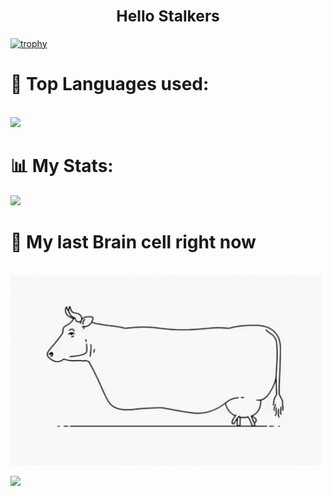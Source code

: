 ### <div align="center"><h2>Hello Stalkers</h2> </div>

[![trophy](https://github-profile-trophy.vercel.app/?username=unreasonable2003&rank=SECRET,A,C,AAA&margin-w=15)](https://github.com/ryo-ma/github-profile-trophy)
<br>

<h1>🔭 Top Languages used:</h1>
<br>
  <img class="img" src="https://github-readme-stats.vercel.app/api/top-langs/?username=unreasonable2003&theme=radical)" />
 <br>
 <h1>📊 My Stats:</h1>
 <img class="img" src="https://github-readme-stats.vercel.app/api?username=unreasonable2003&show_icons=true&theme=radical" />
 <br>
 <h1>🧠 My last Brain cell right now</h1>
 <br>
<div style="display: flex; flex-direction: row; gap = 20px;">
  <img class="img" src="https://github.com/unreasonable2003/unreasonable2003/blob/main/cow-udder.gif" />
</div>
<br>
 
<div style="display: flex; flex-direction: row; text-align: center;" align="center">
  <img class="img" src="https://komarev.com/ghpvc/?username=unreasonable2003&color=green" />
</div>


<!--
**unreasonable2003/unreasonable2003** is a ✨ _special_ ✨ repository because its `README.md` (this file) appears on your GitHub profile.

Here are some ideas to get you started:

- 🔭 I’m currently working on ...
- 🌱 I’m currently learning ...
- 👯 I’m looking to collaborate on ...
- 🤔 I’m looking for help with ...
- 💬 Ask me about ...
- 📫 How to reach me: ...
- 😄 Pronouns: ...
- ⚡ Fun fact: ...
-->
